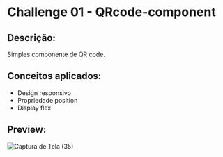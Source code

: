# Challenge 01 - QRcode-component

## Descrição:

Simples componente de QR code.

## Conceitos aplicados:

- Design responsivo
- Propriedade position
- Display flex

## Preview:

![Captura de Tela (35)](https://user-images.githubusercontent.com/90735982/198298872-8e05b368-c2db-4809-8369-20d2f0684809.png)
